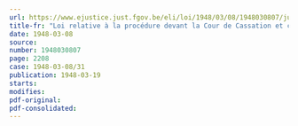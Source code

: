 ```yaml
---
url: https://www.ejustice.just.fgov.be/eli/loi/1948/03/08/1948030807/justel
title-fr: "Loi relative à la procédure devant la Cour de Cassation et complétant l'article 40 de la loi du 15 juin 1935, concernant l'emploi des langues en matière judiciaire"
date: 1948-03-08
source:
number: 1948030807
page: 2208
case: 1948-03-08/31
publication: 1948-03-19
starts:
modifies:
pdf-original:
pdf-consolidated:
---
```



